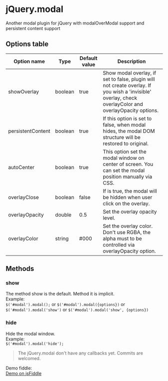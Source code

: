 jQuery.modal
============

Another modal plugin for jQuery with modalOverModal support and persistent content support

Options table
-------------

<table>
    <thead>
        <tr>
            <th>Option name</th>
            <th>Type</th>
            <th>Default value</th>
            <th>Description</th>
        </tr>
    </thead>
    <tbody>
        <tr>
            <td>showOverlay</td>
            <td>boolean</td>
            <td>true</th>
            <td>Show modal overlay, if set to false, plugin will not create overlay. If you wish a 'invisible' overlay, check overlayColor and overlayOpacity options.</td>
        </tr>
        <tr>
            <td>persistentContent</td>
            <td>boolean</td>
            <td>true</th>
            <td>If this option is set to false, when modal hides, the modal DOM structure will be restored to original.</td>
        </tr>
        <tr>
            <td>autoCenter</td>
            <td>boolean</td>
            <td>true</th>
            <td>This option set the modal window on center of screen. You can set the modal position manually via CSS.</td>
        </tr>
        <tr>
            <td>overlayClose</td>
            <td>boolean</td>
            <td>false</th>
            <td>If is true, the modal will be hidden when user click on the overlay.</td>
        </tr>
        <tr>
            <td>overlayOpacity</td>
            <td>double</td>
            <td>0.5</th>
            <td>Set the overlay opacity level.</td>
        </tr>
        <tr>
            <td>overlayColor</td>
            <td>string</td>
            <td>#000</th>
            <td>Set the overlay color. Don't use RGBA, the alpha must to be controlled via overlayOpacity option.</td>
        </tr>
    </tbody>
</table>

Methods
-------

### show
The method show is the default. Method it is implicit.  
 Example:  
 `$('#modal').modal();` or `$('#modal').modal({options})` or `$('#modal').modal('show')` or `$('#modal').modal('show', {options})`

### hide
Hide the modal window.  
 Example:  
 `$('#modal').modal('hide');`


> The jQuery.modal don't have any callbacks yet. Commits are welcomed.


Demo fiddle:  
[Demo on jsFiddle](http://jsfiddle.net/evandroprogram/wLdFS/ "Launch demo page")
